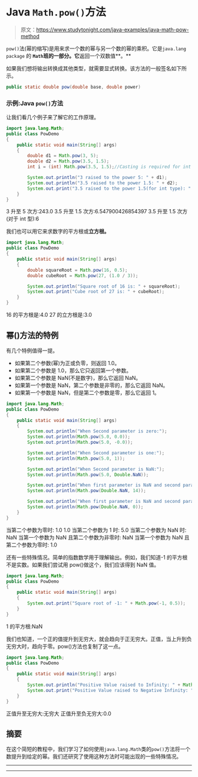# Java `Math.pow()`方法

> 原文：<https://www.studytonight.com/java-examples/java-math-pow-method>

`pow()`法(幂的缩写)是用来求一个数的幂与另一个数的幂的乘积。它是`java.lang package` 的 **`Math`班的一部分。它**返回一个双数值**。**

如果我们想将输出转换成其他类型，就需要显式转换。该方法的一般签名如下所示。

```java
public static double pow(double base, double power)
```

### 示例:Java `pow()`方法

让我们看几个例子来了解它的工作原理。

```java
import java.lang.Math;
public class PowDemo
{
	public static void main(String[] args)
	{
		double d1 = Math.pow(3, 5);
		double d2 = Math.pow(3.5, 1.5);
		int i = (int) Math.pow(3.5, 1.5);//Casting is required for int type

		System.out.println("3 raised to the power 5: " + d1);
		System.out.println("3.5 raised to the power 1.5: " + d2);
		System.out.print("3.5 raised to the power 1.5(for int type): " + i);
	}
}
```

3 升至 5 次方:243.0
3.5 升至 1.5 次方:6.547900426854397
3.5 升至 1.5 次方(对于 int 型):6

我们也可以用它来求数字的平方根或**立方根。**

```java
import java.lang.Math;
public class PowDemo
{
	public static void main(String[] args)
	{
		double squareRoot = Math.pow(16, 0.5);
		double cubeRoot = Math.pow(27, (1.0 / 3));

		System.out.println("Square root of 16 is: " + squareRoot);
		System.out.print("Cube root of 27 is: " + cubeRoot);
	}
}
```

16 的平方根是:4.0
27 的立方根是:3.0

## 幂()方法的特例

有几个特例值得一提。

*   如果第二个参数(幂)为正或负零，则返回 1.0。
*   如果第二个参数是 1.0，那么它只返回第一个参数。
*   如果第二个参数是 NaN(不是数字)，那么它返回 NaN。
*   如果第一个参数是 NaN，第二个参数是非零的，那么它返回 NaN。
*   如果第一个参数是 NaN，但是第二个参数是零，那么它返回 1。

```java
import java.lang.Math;
public class PowDemo
{
	public static void main(String[] args)
	{
		System.out.println("When Second parameter is zero:");
		System.out.println(Math.pow(5.0, 0.0));
		System.out.println(Math.pow(5.0, -0.0));

		System.out.println("When Second parameter is one:");
		System.out.println(Math.pow(5.0, 1));

		System.out.println("When Second parameter is NaN:");
		System.out.println(Math.pow(5.0, Double.NaN));

		System.out.println("When first parameter is NaN and second parameter is non-zero:");
		System.out.println(Math.pow(Double.NaN, 14));

		System.out.println("When first parameter is NaN and second parameter is zero:");
		System.out.println(Math.pow(Double.NaN, 0));
	}
}
```

当第二个参数为零时:
1.0
1.0
当第二个参数为 1 时:
5.0
当第二个参数为 NaN 时:
NaN
当第一个参数为 NaN 且第二个参数为非零时:
NaN
当第一个参数为 NaN 且第二个参数为零时:
1.0

还有一些特殊情况。简单的指数数学用于理解输出。例如，我们知道-1 的平方根不是实数。如果我们尝试用 pow()做这个，我们应该得到 NaN 值。

```java
import java.lang.Math;
public class PowDemo
{
	public static void main(String[] args)
	{
		System.out.print("Square root of -1: " + Math.pow(-1, 0.5));
	}
}
```

1 的平方根:NaN

我们也知道，一个正的值提升到无穷大，就会趋向于正无穷大。正值，当上升到负无穷大时，趋向于零。pow()方法也复制了这一点。

```java
import java.lang.Math;
public class PowDemo
{
	public static void main(String[] args)
	{
		System.out.println("Positive Value raised to Infinity: " + Math.pow(5, Double.POSITIVE_INFINITY));
		System.out.print("Positive Value raised to Negative Infinity: " + Math.pow(5, Double.NEGATIVE_INFINITY));
	}
}
```

正值升至无穷大:无穷大
正值升至负无穷大:0.0

## 摘要

在这个简短的教程中，我们学习了如何使用`java.lang.Math`类的`pow()`方法将一个数提升到给定的幂。我们还研究了使用这种方法时可能出现的一些特殊情况。

* * *

* * *